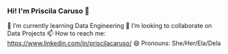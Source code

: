 ### Hi! I'm Priscila Caruso 👋

🌱 I’m currently learning Data Engineering
👯 I’m looking to collaborate on Data Projects
📫 How to reach me: https://www.linkedin.com/in/priscilacaruso/
😄 Pronouns: She/Her/Ela/Dela

<!--
**Priscaruso/Priscaruso** is a ✨ _special_ ✨ repository because its `README.md` (this file) appears on your GitHub profile.



